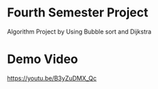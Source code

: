 # Fourth Semester Project
Algorithm Project by Using Bubble sort and Dijkstra
# Demo Video
https://youtu.be/B3yZuDMX_Qc
